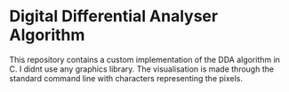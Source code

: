 # Digital Differential Analyser Algorithm
This repository contains a custom implementation of the DDA algorithm in C.
I didnt use any graphics library. The visualisation is made through the standard command line with characters representing the pixels.
